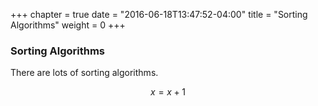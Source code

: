 +++
chapter = true
date = "2016-06-18T13:47:52-04:00"
title = "Sorting Algorithms"
weight = 0
+++
### Sorting Algorithms
There are lots of sorting algorithms.

$$ x = x + 1 $$
